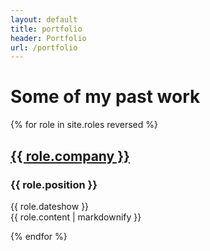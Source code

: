 ```yaml
---
layout: default
title: portfolio
header: Portfolio
url: /portfolio
---
```


# Some of my past work


{% for role in site.roles reversed %}
  <h2><a href="{{ role.url }}">{{ role.company }}</a></h2>
  <h3>{{ role.position }}</h3>
  <p>{{ role.dateshow }}<br/>
  {{ role.content | markdownify }}</p>
{% endfor %}

